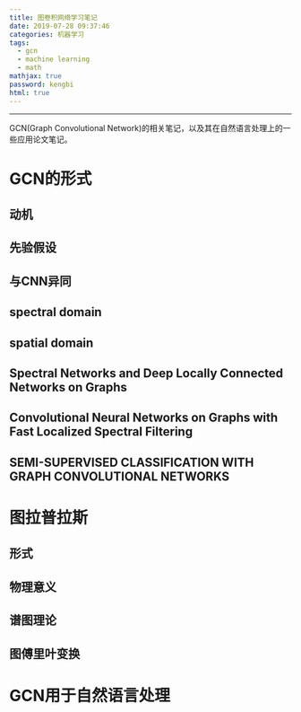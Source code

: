 ```yaml
---
title: 图卷积网络学习笔记
date: 2019-07-28 09:37:46
categories: 机器学习
tags:
  - gcn
  - machine learning
  -	math
mathjax: true
password: kengbi
html: true
---
```

***
GCN(Graph Convolutional Network)的相关笔记，以及其在自然语言处理上的一些应用论文笔记。

<!--more--> 

# GCN的形式
## 动机

## 先验假设

## 与CNN异同

## spectral domain

## spatial domain

## Spectral Networks and Deep Locally Connected Networks on Graphs

## Convolutional Neural Networks on Graphs with Fast Localized Spectral Filtering

## SEMI-SUPERVISED CLASSIFICATION WITH GRAPH CONVOLUTIONAL NETWORKS

# 图拉普拉斯
## 形式

## 物理意义

## 谱图理论

## 图傅里叶变换

# GCN用于自然语言处理




